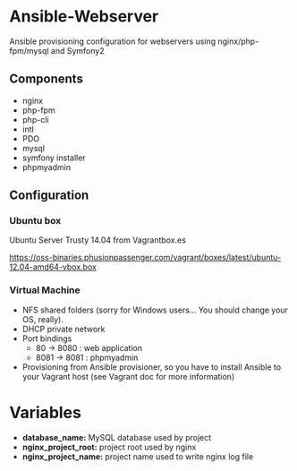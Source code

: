 # Ansible-Webserver
Ansible provisioning configuration for webservers using nginx/php-fpm/mysql and Symfony2

## Components

* nginx
* php-fpm
* php-cli
* intl
* PDO
* mysql
* symfony installer
* phpmyadmin

## Configuration
### Ubuntu box

Ubuntu Server Trusty 14.04 from Vagrantbox.es

https://oss-binaries.phusionpassenger.com/vagrant/boxes/latest/ubuntu-12.04-amd64-vbox.box

### Virtual Machine

* NFS shared folders (sorry for Windows users... You should change your OS, really).
* DHCP private network
* Port bindings
  * 80 -> 8080 : web application
  * 8081 -> 8081 : phpmyadmin
* Provisioning from Ansible provisioner, so you have to install Ansible to your Vagrant host (see Vagrant doc for more information)

# Variables
* **database_name:** MySQL database used by project
* **nginx_project_root:** project root used by nginx
* **nginx_project_name:** project name used to write nginx log file
